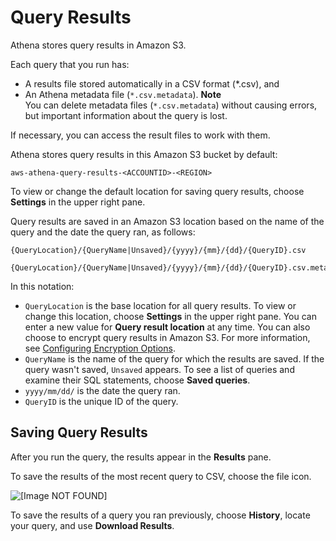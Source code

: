 # Query Results<a name="querying"></a>

Athena stores query results in Amazon S3\.

Each query that you run has:
+ A results file stored automatically in a CSV format \(\*\.csv\), and
+ An Athena metadata file \(`*.csv.metadata`\)\.
**Note**  
You can delete metadata files \(`*.csv.metadata`\) without causing errors, but important information about the query is lost\.

If necessary, you can access the result files to work with them\. 

Athena stores query results in this Amazon S3 bucket by default:

```
aws-athena-query-results-<ACCOUNTID>-<REGION>
```

To view or change the default location for saving query results, choose **Settings** in the upper right pane\.

Query results are saved in an Amazon S3 location based on the name of the query and the date the query ran, as follows:

```
{QueryLocation}/{QueryName|Unsaved}/{yyyy}/{mm}/{dd}/{QueryID}.csv
```

```
{QueryLocation}/{QueryName|Unsaved}/{yyyy}/{mm}/{dd}/{QueryID}.csv.metadata
```

In this notation:
+  `QueryLocation` is the base location for all query results\. To view or change this location, choose **Settings** in the upper right pane\. You can enter a new value for **Query result location** at any time\. You can also choose to encrypt query results in Amazon S3\. For more information, see [Configuring Encryption Options](encryption.md)\.
+  `QueryName` is the name of the query for which the results are saved\. If the query wasn't saved, `Unsaved` appears\. To see a list of queries and examine their SQL statements, choose **Saved queries**\.
+  `yyyy/mm/dd/` is the date the query ran\.
+  `QueryID` is the unique ID of the query\.

## Saving Query Results<a name="saving-query-results"></a>

After you run the query, the results appear in the **Results** pane\.

To save the results of the most recent query to CSV, choose the file icon\.

![\[Image NOT FOUND\]](http://docs.aws.amazon.com/athena/latest/ug/images/savecsv.png)

To save the results of a query you ran previously, choose **History**, locate your query, and use **Download Results**\.
